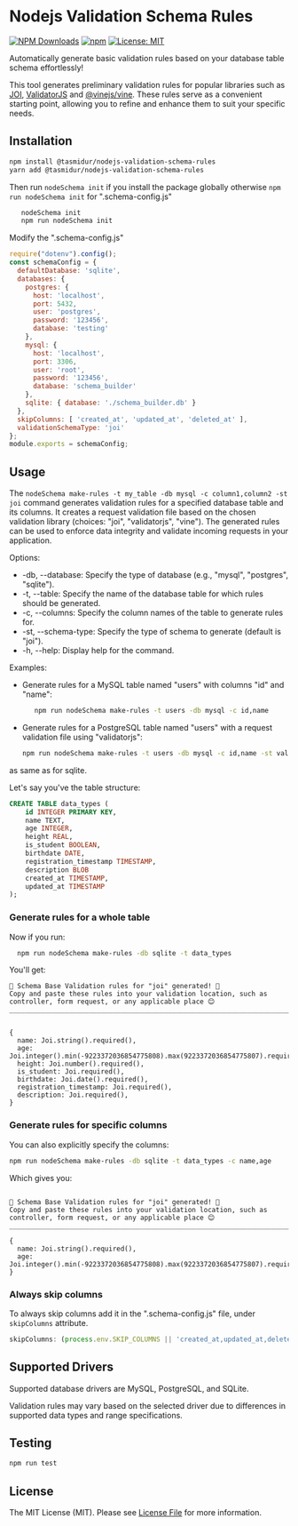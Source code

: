 # Nodejs Validation Schema Rules
[![NPM Downloads](https://img.shields.io/npm/dt/%40tasmidur%2Fnodejs-validation-schema-rules)](https://www.npmjs.com/package/@tasmidur/nodejs-validation-schema-rules)
[![npm](https://img.shields.io/npm/v/%40tasmidur%2Fnodejs-validation-schema-rules)](https://www.npmjs.com/package/indexeddb-orm)
[![License: MIT](https://img.shields.io/badge/License-MIT-yellow.svg)](https://opensource.org/licenses/MIT)


Automatically generate basic validation rules based on your database table schema effortlessly!

This tool generates preliminary validation rules for popular libraries such as [JOI](https://www.npmjs.com/package/joi),    [ValidatorJS](https://www.npmjs.com/package/validatorjs) and [@vinejs/vine](https://www.npmjs.com/package/@vinejs/vine). These rules serve as a convenient starting point, allowing you to refine and enhance them to suit your specific needs.


## Installation

```bash
npm install @tasmidur/nodejs-validation-schema-rules
yarn add @tasmidur/nodejs-validation-schema-rules
```
Then run `nodeSchema init` if you install the package globally otherwise `npm run nodeSchema init` for  ".schema-config.js"

```bash
   nodeSchema init
   npm run nodeSchema init
```

Modify the ".schema-config.js"

```javascript
require("dotenv").config();
const schemaConfig = {
  defaultDatabase: 'sqlite',
  databases: {
    postgres: {
      host: 'localhost',
      port: 5432,
      user: 'postgres',
      password: '123456',
      database: 'testing'
    },
    mysql: {
      host: 'localhost',
      port: 3306,
      user: 'root',
      password: '123456',
      database: 'schema_builder'
    },
    sqlite: { database: './schema_builder.db' }
  },
  skipColumns: [ 'created_at', 'updated_at', 'deleted_at' ],
  validationSchemaType: 'joi'
};
module.exports = schemaConfig;
```

## Usage

  The `nodeSchema make-rules -t my_table -db mysql -c column1,column2 -st joi` command generates validation rules for a specified database table and its columns. It creates a request validation file based on the chosen validation library (choices: "joi", "validatorjs", "vine"). The generated rules can be used to enforce data integrity and validate incoming requests in your application.

  Options:
  - -db, --database: Specify the type of database (e.g., "mysql", "postgres", "sqlite").
  - -t, --table: Specify the name of the database table for which rules should be generated.
  - -c, --columns: Specify the column names of the table to generate rules for.
  - -st, --schema-type: Specify the type of schema to generate (default is "joi").
  - -h, --help: Display help for the command.

  Examples:
  - Generate rules for a MySQL table named "users" with columns "id" and "name":

    ```bash
       npm run nodeSchema make-rules -t users -db mysql -c id,name
    ```

  - Generate rules for a PostgreSQL table named "users" with a request validation file using "validatorjs":

      ```bash
      npm run nodeSchema make-rules -t users -db mysql -c id,name -st validatorjs
      ```
  
  as same as for sqlite.

Let's say you've the table structure:

```sql
CREATE TABLE data_types (
    id INTEGER PRIMARY KEY,
    name TEXT,
    age INTEGER,
    height REAL,
    is_student BOOLEAN,
    birthdate DATE,
    registration_timestamp TIMESTAMP,
    description BLOB
    created_at TIMESTAMP,
    updated_at TIMESTAMP
);
```

### Generate rules for a whole table

Now if you run:

```bash
  npm run nodeSchema make-rules -db sqlite -t data_types
```

You'll get:
```
🚀 Schema Base Validation rules for "joi" generated! 🚀
Copy and paste these rules into your validation location, such as controller, form request, or any applicable place 😊
______________________________________________________________________________________________________________________


{ 
  name: Joi.string().required(),
  age: Joi.integer().min(-9223372036854775808).max(9223372036854775807).required(),
  height: Joi.number().required(),
  is_student: Joi.required(),
  birthdate: Joi.date().required(),
  registration_timestamp: Joi.required(),
  description: Joi.required(), 
}

```

### Generate rules for specific columns

You can also explicitly specify the columns:

```bash
npm run nodeSchema make-rules -db sqlite -t data_types -c name,age
```

Which gives you:
```

🚀 Schema Base Validation rules for "joi" generated! 🚀
Copy and paste these rules into your validation location, such as controller, form request, or any applicable place 😊
______________________________________________________________________________________________________________________

{ 
  name: Joi.string().required(),
  age: Joi.integer().min(-9223372036854775808).max(9223372036854775807).required(), 
}

```

### Always skip columns

To always skip columns add it in the ".schema-config.js" file, under `skipColumns` attribute.

```javascript
skipColumns: (process.env.SKIP_COLUMNS || 'created_at,updated_at,deleted_at').split(',')
```


## Supported Drivers

Supported database drivers are MySQL, PostgreSQL, and SQLite.

Validation rules may vary based on the selected driver due to differences in supported data types and range specifications.

## Testing

```bash
npm run test
```

## License

The MIT License (MIT). Please see [License File](LICENSE.md) for more information.